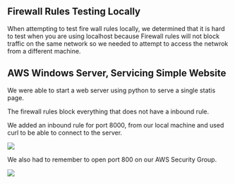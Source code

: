 ## Firewall Rules Testing Locally 

When attempting to test fire wall rules locally, we determined that it is hard to test when you are using localhost because Firewall rules will not block traffic on the same network so we needed to attempt to access the netwrok from a different machine. 

## AWS Windows Server, Servicing Simple Website 

We were able to start a web server using python to serve a single statis page.

The firewall rules block everything that does not have a inbound rule.

We added an inbound rule for port 8000, from our local machine and used curl to be able to connect to the server.

![](./assets/local_side.png)

We also had to remember to open port 800 on our AWS Security Group.

![](./assets/vm_side.png)

